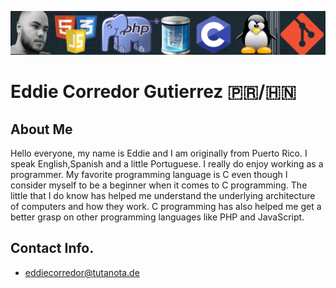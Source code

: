 ![banner](https://github.com/eddiecorredor/eddiecorredor/blob/main/banner.jpg)

# Eddie Corredor Gutierrez 🇵🇷/🇭🇳
## About Me
Hello everyone, my name is Eddie and I am originally from Puerto Rico. I speak English,Spanish and a little Portuguese. I really do enjoy working as a programmer. My favorite programming language is C even though I consider myself to be a beginner when it comes to C programming. The little that I do know has helped me understand the underlying architecture of computers and how they work. C programming has also helped me get a better grasp on other programming languages like PHP and JavaScript.
## Contact Info.
- eddiecorredor@tutanota.de
